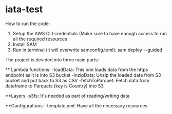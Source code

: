 # iata-test

How to run the code:
1. Setup the AWS CLI credentials (Make sure to have enough access to run all the required resources
2. Install SAM
2. Run in terminal (it will overwrite samconfig.toml): sam deploy --guided


The project is devided into three main parts:

** Lambda functions:
-loadData: This one loads data from the https endpoint as it is into S3 bucket
-inzipData: Unzip the loaded data from S3 bucket and put back to S3 as CSV
-fetchToParquet: Fetch data from dataframe to Parquets (key is Country) into S3

**Layers
-s3fs: It's needed as part of reading/writing data

**Configurations:
-template.yml: Have all the necessary resources
